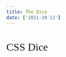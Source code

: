 ```yaml
---
title: The Dice
date: ['2021-20-12']
---
```


# CSS Dice

<div class="wrapper">
	<Dice bg />
</div>

<script>
	import Dice from '../libs/css-dice/dice.svelte';
</script>

<style>
	h1 {
		font-family: serif;
		font-weight: normal;
	}

	.wrapper {
		display: grid;
		place-items: center;
	}
</style>
